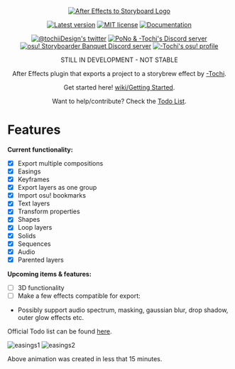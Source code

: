 <p align="center">
  <a href="https://github.com/T0chi/AeToOsb"><img src="https://i.imgur.com/1oQcCq7.png" alt="After Effects to Storyboard Logo"></a>
</p>
<p align="center">
  <a href="https://github.com/T0chi/AeToOsb/releases/latest"><img src="https://img.shields.io/github/v/release/T0chi/AeToOsb?color=success&label=version" alt="Latest version"></a>
  <a href="https://github.com/T0chi/AeToOsb/blob/main/LICENSE"><img src="https://img.shields.io/github/license/T0chi/AeToOsb" alt="MIT license"></a>
  <a href="https://github.com/T0chi/AeToOsb/wiki"><img src="https://img.shields.io/badge/documentation-%F0%9F%94%8D-blue" alt="Documentation"></a>
</p>
<p align="center">
  <a href="https://twitter.com/tochiiDesign"><img src="https://img.shields.io/badge/-tochiiDesign-5b5b5b?logo=twitter" alt="@tochiiDesign's twitter"></a>
  <a href="https://discord.gg/QZjD3yb"><img src="https://img.shields.io/discord/501887495445807135?label=pochiii%20storyboarding&logo=discord&logoColor=white" alt="PoNo & -Tochi's Discord server"></a>
  <a href="https://discord.gg/B8NX7YW"><img src="https://img.shields.io/discord/203050773645492224?label=storyboarder%20banquet&logo=discord&logoColor=white" alt="osu! Storyboarder Banquet Discord server"></a>
  <a href="https://osu.ppy.sh/users/3664366"><img src="https://img.shields.io/badge/osu!-profile-ff69b4" alt="-Tochi's osu! profile"></a>
</p>
<p align="center">STILL IN DEVELOPMENT - NOT STABLE</p>
<p align="center">After Effects plugin that exports a project to a storybrew effect by <a href="https://osu.ppy.sh/users/3664366">-Tochi</a>.</p>
<p align="center">Get started here! <a href="https://github.com/T0chi/AeToOsb/wiki/Getting-Started">wiki/Getting Started</a>.</p>
<p align="center">Want to help/contribute? Check the <a href="https://github.com/T0chi/AeToOsb/wiki#todo-list">Todo List</a>.</p>

# Features
**Current functionality:**
- [x] Export multiple compositions
- [x] Easings
- [x] Keyframes
- [x] Export layers as one group
- [x] Import osu! bookmarks
- [x] Text layers
- [x] Transform properties
- [x] Shapes
- [x] Loop layers
- [x] Solids
- [x] Sequences
- [x] Audio
- [x] Parented layers

**Upcoming items & features:**
- [ ] 3D functionality
- [ ] Make a few effects compatible for export:
* Possibly support audio spectrum, masking, gaussian blur, drop shadow, outer glow effects etc.

Official Todo list can be found [here](https://github.com/T0chi/AeToOsb/wiki#todo-list).

![easings1](https://i.imgur.com/fnTvguD.gif)
![easings2](https://i.imgur.com/xdZoXWc.gif)

Above animation was created in less that 15 minutes.
